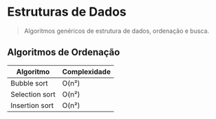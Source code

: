 # Estruturas de Dados


> Algoritmos genéricos de estrutura de dados, ordenação e busca.

## Algoritmos de Ordenação

| Algoritmo  |  Complexidade  |
| ------------------- | ------------------- |
|  Bubble sort |  O(n²) |
|  Selection sort |  O(n²) |
|  Insertion sort |  O(n²) |
